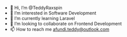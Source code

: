 - 👋 Hi, I’m @TeddyRaxspin
- 👀 I’m interested in Software Development
- 🌱 I’m currently learning Laravel
- 💞️ I’m looking to collaborate on Frontend Development
- 📫 How to reach me afundi.teddy@outlook.com

<!---
TeddyRaxspin/TeddyRaxspin is a ✨ special ✨ repository because its `README.md` (this file) appears on your GitHub profile.
You can click the Preview link to take a look at your changes.
--->
